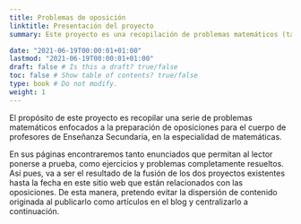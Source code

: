 ```yaml
---
title: Problemas de oposición
linktitle: Presentación del proyecto
summary: Este proyecto es una recopilación de problemas matemáticos (tanto resueltos, como propuestos) para la preparación de las oposiciones al cuerpo de profesores de Enseñanza Secundaria.

date: "2021-06-19T00:00:01+01:00"
lastmod: "2021-06-19T00:00:01+01:00"
draft: false # Is this a draft? true/false
toc: false # Show table of contents? true/false
type: book # Do not modify.
weight: 1
---
```


El propósito de este proyecto es recopilar una serie de problemas matemáticos enfocados a la preparación de oposiciones para el cuerpo de profesores de Enseñanza Secundaria, en la especialidad de matemáticas. 

En sus páginas encontraremos tanto enunciados que permitan al lector ponerse a prueba, como ejercicios y problemas completamente resueltos. Así pues, va a ser el resultado de la fusión de los dos proyectos existentes hasta la fecha en este sitio web que están relacionados con las oposiciones. De esta manera, pretendo evitar la dispersión de contenido originada al publicarlo como artículos en el blog y centralizarlo a continuación.
